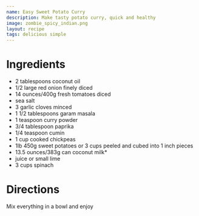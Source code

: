 ```yaml
---
name: Easy Sweet Potato Curry
description: Make tasty potato curry, quick and healthy
image: zombie_spicy_indian.png
layout: recipe
tags: delicious simple
---
```


# Ingredients

* 2 tablespoons coconut oil
* 1/2 large red onion finely diced
* 14 ounces/400g fresh tomatoes diced
* sea salt
* 3 garlic cloves minced
* 1 1/2 tablespoons garam masala
* 1 teaspoon curry powder
* 3/4 tablespoon paprika
* 1/4 teaspoon cumin
* 1 cup cooked chickpeas
* 1lb 450g sweet potatoes or 3 cups peeled and cubed into 1 inch pieces
* 13.5 ounces/383g can coconut milk*
* juice or small lime
* 3 cups spinach

# Directions

Mix everything in a bowl and enjoy
